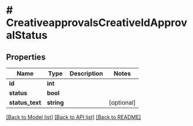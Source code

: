 # # CreativeapprovalsCreativeIdApprovalStatus

## Properties

Name | Type | Description | Notes
------------ | ------------- | ------------- | -------------
**id** | **int** |  | 
**status** | **bool** |  | 
**status_text** | **string** |  | [optional] 

[[Back to Model list]](../../README.md#documentation-for-models) [[Back to API list]](../../README.md#documentation-for-api-endpoints) [[Back to README]](../../README.md)


